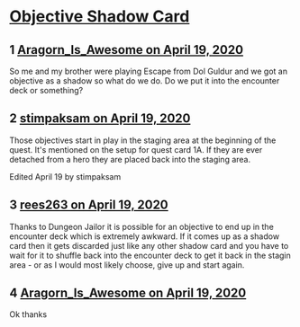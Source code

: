 # [Objective Shadow Card](https://community.fantasyflightgames.com/topic/307820-objective-shadow-card/)

## 1 [Aragorn_Is_Awesome on April 19, 2020](https://community.fantasyflightgames.com/topic/307820-objective-shadow-card/?do=findComment&comment=3928927)

So me and my brother were playing Escape from Dol Guldur and we got an objective as a shadow so what do we do. Do we put it into the encounter deck or something?

## 2 [stimpaksam on April 19, 2020](https://community.fantasyflightgames.com/topic/307820-objective-shadow-card/?do=findComment&comment=3928929)

Those objectives start in play in the staging area at the beginning of the quest. It's mentioned on the setup for quest card 1A. If they are ever detached from a hero they are placed back into the staging area.

Edited April 19 by stimpaksam

## 3 [rees263 on April 19, 2020](https://community.fantasyflightgames.com/topic/307820-objective-shadow-card/?do=findComment&comment=3928962)

Thanks to Dungeon Jailor it is possible for an objective to end up in the encounter deck which is extremely awkward. If it comes up as a shadow card then it gets discarded just like any other shadow card and you have to wait for it to shuffle back into the encounter deck to get it back in the stagin area - or as I would most likely choose, give up and start again.

## 4 [Aragorn_Is_Awesome on April 19, 2020](https://community.fantasyflightgames.com/topic/307820-objective-shadow-card/?do=findComment&comment=3929053)

Ok thanks

